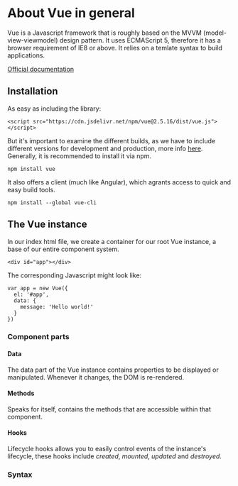 # About Vue in general

Vue is a Javascript framework that is roughly based on the MVVM (model-view-viewmodel) design pattern. It uses ECMAScript 5, therefore it has a browser requirement of IE8 or above. It relies on a temlate syntax to build applications.

[Official documentation](https://vuejs.org/)

## Installation

As easy as including the library:

`<script src="https://cdn.jsdelivr.net/npm/vue@2.5.16/dist/vue.js"></script>`

But it's important to examine the different builds, as we have to include different versions for development and production, more info [here](https://vuejs.org/v2/guide/installation.html). Generally, it is recommended to install it via npm.

`npm install vue`

It also offers a client (much like Angular), which agrants access to quick and easy build tools.

`npm install --global vue-cli`

## The Vue instance

In our index html file, we create a container for our root Vue instance, a base of our entire component system.

```
<div id="app"></div>
```

The corresponding Javascript might look like:

```
var app = new Vue({
  el: '#app',
  data: {
    message: 'Hello world!'
  }
})
```

### Component parts

#### Data

The data part of the Vue instance contains properties to be displayed or manipulated. Whenever it changes, the DOM is re-rendered.

#### Methods

Speaks for itself, contains the methods that are accessible within that component.

#### Hooks

Lifecycle hooks allows you to easily control events of the instance's lifecycle, these hooks include *created*, *mounted*, *updated* and *destroyed*.

### Syntax

